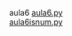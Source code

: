 aula6 
<a href='https://gabrielryanft.github.io/learning/cursoemvideo/python/aulas/aula6/aula6.py/' target='_blank' rel='next'>aula6.py</a><br/>
<a href='https://gabrielryanft.github.io/learning/cursoemvideo/python/aulas/aula6/aula6isnum.py/' target='_blank' rel='next'>aula6isnum.py</a><br/>
